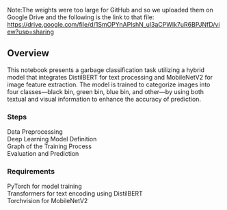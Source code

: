 Note:The weights were too large for GitHub and so we uploaded them on Google Drive and the following is the link to that file:
https://drive.google.com/file/d/1SmOPYnAPlshN_ul3aCPWlk7uR6BPJNfD/view?usp=sharing

## Overview
This notebook presents a garbage classification task utilizing a hybrid model that integrates DistilBERT for text processing and MobileNetV2 for image feature extraction. The model is trained to categorize images into four classes—black bin, green bin, blue bin, and other—by using both textual and visual information to enhance the accuracy of prediction.
### Steps
Data Preprocessing  
Deep Learning Model Definition  
Graph of the Training Process  
Evaluation and Prediction    
### Requirements
PyTorch for model training  
Transformers for text encoding using DistilBERT  
Torchvision for MobileNetV2  

